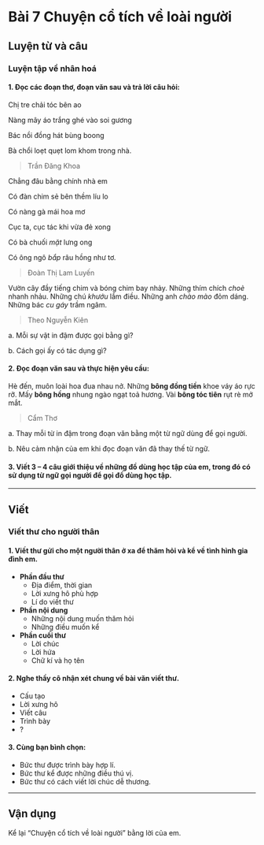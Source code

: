 # Bài 7 Chuyện cổ tích về loài người

## Luyện từ và câu

### Luyện tập về nhân hoá

#### 1.  Đọc các đoạn thơ, đoạn văn sau và trả lời câu hỏi:

Chị tre chải tóc bên ao

Nàng mây áo trắng ghé vào soi gương

Bác nồi đồng hát bùng boong

Bà chổi loẹt quẹt lom khom trong nhà.
> Trần Đăng Khoa


Chẳng đâu bằng chính nhà em

Có đàn chim sẻ bên thềm líu lo

Có nàng gà mái hoa mơ

Cục ta, cục tác khi vừa đẻ xong

Có bà chuối *mặt* lưng ong

Có ông ngô *bắp* râu hồng như tơ.
> Đoàn Thị Lam Luyến

Vườn cây đầy tiếng chim và bóng chim bay nhảy. Những thím chích *choè* nhanh nhảu. Những chú *khướu* lắm điều. Những anh *chào mào* đỏm dáng. Những bác *cu gáy* trầm ngâm.
> Theo Nguyễn Kiên

a. Mỗi sự vật in đậm được gọi bằng gì?

b. Cách gọi ấy có tác dụng gì?

#### 2.  Đọc đoạn văn sau và thực hiện yêu cầu:
Hè đến, muôn loài hoa đua nhau nở. Những **bông đồng tiền** khoe váy áo rực rỡ. Mấy **bông hồng** nhung ngào ngạt toả hương. Vài **bông tóc tiên** rụt rè mở mắt.
>  Cẩm Thơ

a. Thay mỗi từ in đậm trong đoạn văn bằng một từ ngữ dùng để gọi người.

b. Nêu cảm nhận của em khi đọc đoạn văn đã thay thế từ ngữ.

#### 3.  Viết 3 – 4 câu giới thiệu về những đồ dùng học tập của em, trong đó có sử dụng từ ngữ gọi người để gọi đồ dùng học tập.

---

## Viết

### Viết thư cho người thân

#### 1.  Viết thư gửi cho một người thân ở xa để thăm hỏi và kể về tình hình gia đình em.

*   **Phần đầu thư**
    *   Địa điểm, thời gian
    *   Lời xưng hô phù hợp
    *   Lí do viết thư
*   **Phần nội dung**
    *   Những nội dung muốn thăm hỏi
    *   Những điều muốn kể
*   **Phần cuối thư**
    *   Lời chúc
    *   Lời hứa
    *   Chữ kí và họ tên

#### 2.  Nghe thầy cô nhận xét chung về bài văn viết thư.
*   Cấu tạo
*   Lời xưng hô
*   Viết câu
*   Trình bày
*   ?

#### 3.  Cùng bạn bình chọn:
*   Bức thư được trình bày hợp lí.
*   Bức thư kể được những điều thú vị.
*   Bức thư có cách viết lời chúc dễ thương.

---

## Vận dụng

Kể lại “Chuyện cổ tích về loài người” bằng lời của em.
